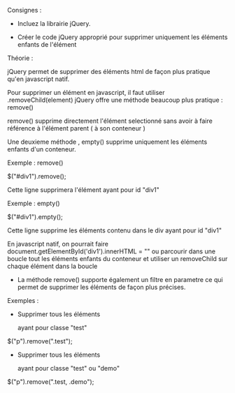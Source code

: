 Consignes :

- Incluez la librairie jQuery.

- Créer le code jQuery approprié pour supprimer uniquement les éléments enfants de l'élément <div>

 Théorie :

 jQuery permet de supprimer des éléments html de façon plus pratique qu'en javascript natif.

 Pour supprimer un élément en javascript, il faut utiliser <parentElement>.removeChild(element)
 jQuery offre une méthode beaucoup plus pratique : remove()

 remove() supprime directement l'élément selectionné sans avoir à faire référence à l'élément parent ( à son conteneur )

 Une deuxieme méthode , empty() supprime uniquement les éléments enfants d'un conteneur.

 Exemple : remove()

 $("#div1").remove();

 Cette ligne supprimera l'élément ayant pour id "div1"


 Exemple : empty()

 $("#div1").empty();

 Cette ligne supprime les éléments contenu dans le div ayant pour id "div1"

 En javascript natif, on pourrait faire document.getElementById('div1').innerHTML = "" ou parcourir dans une boucle
 tout les éléments enfants du conteneur et utiliser un removeChild sur chaque élément dans la boucle

 - La méthode remove() supporte également un filtre en parametre ce qui permet de supprimer les éléments de façon plus
 précises.

 Exemples :

 - Supprimer tous les éléments <p> ayant pour classe "test"

 $("p").remove(".test");


 - Supprimer tous les éléments <p> ayant pour classe "test" ou "demo"

  $("p").remove(".test, .demo");